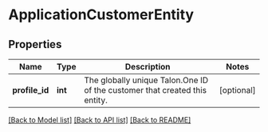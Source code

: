 # ApplicationCustomerEntity

## Properties
Name | Type | Description | Notes
------------ | ------------- | ------------- | -------------
**profile_id** | **int** | The globally unique Talon.One ID of the customer that created this entity. | [optional] 

[[Back to Model list]](../README.md#documentation-for-models) [[Back to API list]](../README.md#documentation-for-api-endpoints) [[Back to README]](../README.md)


